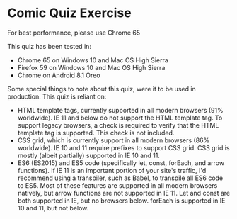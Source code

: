 
# Comic Quiz Exercise
For best performance, please use Chrome 65

This quiz has been tested in:
* Chrome 65 on Windows 10 and Mac OS High Sierra
* Firefox 59 on Windows 10 and Mac OS High Sierra
* Chrome on Android 8.1 Oreo

Some special things to note about this quiz, were it to be used in production.
This quiz is reliant on:
* HTML template tags, currently supported in all modern browsers (91% worldwide). IE 11 and below do not support the HTML template tag. To support legacy browsers, a check is required to verify that the HTML template tag is supported. This  check is not included.
* CSS grid, which is currently support in all modern browsers (86% worldwide). IE 10 and 11 require prefixes to support CSS grid. CSS grid is mostly (albeit partially) supported in IE 10 and 11.
* ES6 (ES2015) and ES5 code (specifically let, const, forEach, and arrow functions). If IE 11 is an important portion of your site's traffic, I'd recommend using a transpiler, such as Babel, to transpile all ES6 code to ES5. Most of these features are supported in all modern browsers natively, but arrow functions are not supported in IE 11. Let and const are both supported in IE, but no browsers below. forEach is supported in IE 10 and 11, but not below.
